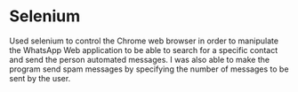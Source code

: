 # Selenium

Used selenium to control the Chrome web browser in order to manipulate the WhatsApp Web application to be able to search for a specific contact and send the person automated messages. I was also able to make the program send spam messages by specifying the number of messages to be sent by the user.

